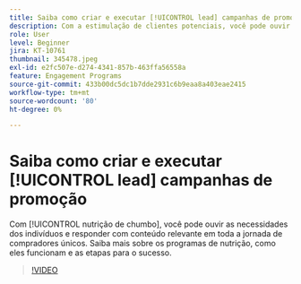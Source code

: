 ```yaml
---
title: Saiba como criar e executar [!UICONTROL lead] campanhas de promoção
description: Com a estimulação de clientes potenciais, você pode ouvir as necessidades dos indivíduos e responder com conteúdo relevante em toda a jornada de compradores únicos. Saiba mais sobre os programas de nutrição, como eles funcionam e as etapas para o sucesso.
role: User
level: Beginner
jira: KT-10761
thumbnail: 345478.jpeg
exl-id: e2fc507e-d274-4341-857b-463ffa56558a
feature: Engagement Programs
source-git-commit: 433b00dc5dc1b7dde2931c6b9eaa8a403eae2415
workflow-type: tm+mt
source-wordcount: '80'
ht-degree: 0%

---
```


# Saiba como criar e executar [!UICONTROL lead] campanhas de promoção

Com [!UICONTROL nutrição de chumbo], você pode ouvir as necessidades dos indivíduos e responder com conteúdo relevante em toda a jornada de compradores únicos. Saiba mais sobre os programas de nutrição, como eles funcionam e as etapas para o sucesso.

>[!VIDEO](https://video.tv.adobe.com/v/345478/?quality=12&learn=on)
